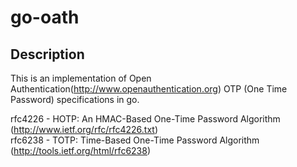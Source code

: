 # go-oath

## Description

This is an implementation of Open Authentication(http://www.openauthentication.org) OTP (One Time Password) specifications in go.

rfc4226 - HOTP: An HMAC-Based One-Time Password Algorithm (http://www.ietf.org/rfc/rfc4226.txt)  
rfc6238 - TOTP: Time-Based One-Time Password Algorithm (http://tools.ietf.org/html/rfc6238)

